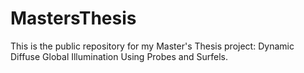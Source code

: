 # MastersThesis
This is the public repository for my Master's Thesis project: Dynamic Diffuse Global Illumination Using Probes and Surfels.
